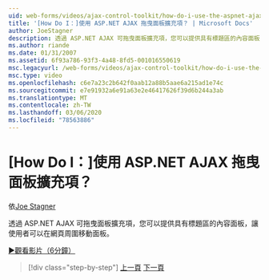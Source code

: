 ```yaml
---
uid: web-forms/videos/ajax-control-toolkit/how-do-i-use-the-aspnet-ajax-draggable-panel-extender
title: '[How Do I：]使用 ASP.NET AJAX 拖曳面板擴充項？ | Microsoft Docs'
author: JoeStagner
description: 透過 ASP.NET AJAX 可拖曳面板擴充項，您可以提供具有標題區的內容面板，讓使用者可以在網頁周圍移動面板。
ms.author: riande
ms.date: 01/31/2007
ms.assetid: 6f93a786-93f3-4a48-8fd5-001016550619
msc.legacyurl: /web-forms/videos/ajax-control-toolkit/how-do-i-use-the-aspnet-ajax-draggable-panel-extender
msc.type: video
ms.openlocfilehash: c6e7a23c2b642f0aab12a88b5aae6a215ad1e74c
ms.sourcegitcommit: e7e91932a6e91a63e2e46417626f39d6b244a3ab
ms.translationtype: MT
ms.contentlocale: zh-TW
ms.lasthandoff: 03/06/2020
ms.locfileid: "78563886"
---
```

# <a name="how-do-i-use-the-aspnet-ajax-draggable-panel-extender"></a>[How Do I：]使用 ASP.NET AJAX 拖曳面板擴充項？

依[Joe Stagner](https://github.com/JoeStagner)

透過 ASP.NET AJAX 可拖曳面板擴充項，您可以提供具有標題區的內容面板，讓使用者可以在網頁周圍移動面板。

[&#9654;觀看影片（6分鐘）](https://channel9.msdn.com/Blogs/ASP-NET-Site-Videos/how-do-i-use-the-aspnet-ajax-draggable-panel-extender)

> [!div class="step-by-step"]
> [上一頁](how-do-i-use-the-aspnet-ajax-collapsable-panel-extender.md)
> [下一頁](how-do-i-use-the-aspnet-ajax-dynamicpopulate-extender.md)
